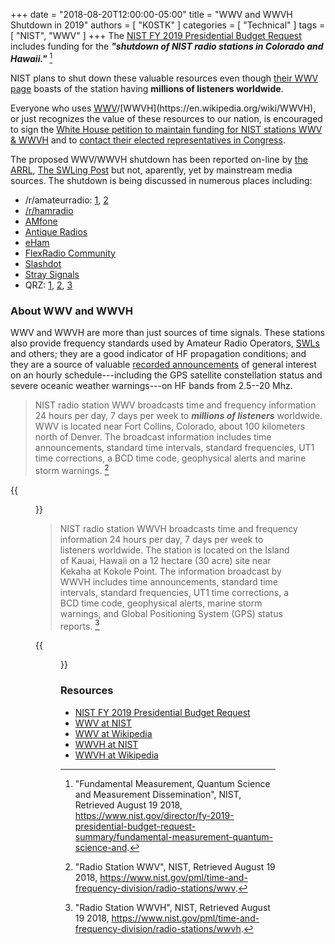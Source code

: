 +++
date = "2018-08-20T12:00:00-05:00"
title = "WWV and WWVH Shutdown in 2019"
authors = [ "K0STK" ]
categories = [ "Technical" ]
tags = [ "NIST", "WWV" ]
+++
The [NIST FY 2019 Presidential Budget Request](https://www.nist.gov/fy-2019-presidential-budget-request-summary) includes funding for the ***"shutdown of NIST radio stations in Colorado and Hawaii."*** [^1]

NIST plans to shut down these valuable resources even though
[their WWV page](https://www.nist.gov/pml/time-and-frequency-division/radio-stations/wwv) boasts of the station having **millions of listeners worldwide**.

Everyone who uses [WWV](https://en.wikipedia.org/wiki/WWV_\(radio_station\))/[WWVH](https://en.wikipedia.org/wiki/WWVH), or just recognizes the value of these resources to our nation, is encouraged to sign the [White House petition to maintain funding for NIST stations WWV & WWVH](https://petitions.whitehouse.gov/petition/maintain-funding-nist-stations-wwv-wwvh) and to [contact their elected representatives in Congress](https://www.usa.gov/elected-officials/).
<!--more-->

[^1]: "Fundamental Measurement, Quantum Science and Measurement Dissemination", NIST, Retrieved August 19 2018, https://www.nist.gov/director/fy-2019-presidential-budget-request-summary/fundamental-measurement-quantum-science-and.

The proposed WWV/WWVH shutdown has been reported on-line 
by [the ARRL](http://www.arrl.org/news/nist-fy-2019-budget-would-eliminate-wwv-and-wwvhC), [The SWLing Post](https://swling.com/blog/2018/08/nist-fy2019-budget-includes-request-to-shutdown-wwv-and-wwvh/) but not, aparently, yet by mainstream media sources. The shutdown is being discussed in numerous places including:

* /r/amateurradio: [1](https://old.reddit.com/r/amateurradio/comments/96fy9m/budget_proposal_to_shut_down_wwv_wwvh_time/), [2](https://old.reddit.com/r/amateurradio/comments/98lqxc/httpspetitionswhitehousegovpetitionmaintainfunding/)
* [/r/hamradio](https://old.reddit.com/r/HamRadio/comments/97d7gv/wwv_time_broadcasts_going_away_in_2019/)
* [AMfone](http://amfone.net/Amforum/index.php?topic=44105.msg318018)
* [Antique Radios](https://www.antiqueradios.com/forums/viewtopic.php?t=345145&p=2898058)
* [eHam](https://www.eham.net/articles/41765)
* [FlexRadio Community](https://community.flexradio.com/flexradio/topics/wwv-shutdown-annonunced)
* [Slashdot](https://yro.slashdot.org/story/18/08/14/2310259/wwv-shortwave-time-broadcasts-may-be-slashed-in-2019)
* [Stray Signals](http://mangsebyo.com/?p=8978)
* QRZ: [1](https://forums.qrz.com/index.php?threads/proposed-wwv-wwvh-shutdown-in-the-2019-us-budget.624494/), [2](https://forums.qrz.com/index.php?threads/wwv-discontinuing-operations.624002/), [3](https://forums.qrz.com/index.php?threads/wwv-wwvh-to-get-the-axe.624082/)

### About WWV and WWVH

WWV and WWVH are more than just sources of time signals. These stations also
provide frequency standards used by Amateur Radio Operators,
[SWLs](https://en.wikipedia.org/wiki/Shortwave_listening) and others;
they are a good indicator of HF propagation conditions; and 
they are a source of valuable [recorded announcements](https://en.wikipedia.org/wiki/WWV_(radio_station)#Other_voice_announcements)
of general interest on an hourly schedule---including
the GPS satellite constellation status and severe oceanic weather
warnings---on HF bands from 2.5--20 Mhz.

>NIST radio station WWV broadcasts time and frequency information 24
>hours per day, 7 days per week to ***millions of listeners*** worldwide. WWV
>is located near Fort Collins, Colorado, about 100 kilometers north of
>Denver. The broadcast information includes time announcements, standard
>time intervals, standard frequencies, UT1 time corrections, a BCD time
>code, geophysical alerts and marine storm warnings. [^2]

{{<figure src="https://www.nist.gov/sites/default/files/styles/480_x_480_limit/public/images/2018/04/11/wwvbuilding_1.jpg?itok=aONZEu9F" attr="NIST" attrlink="https://www.nist.gov/pml/time-and-frequency-division/radio-stations/wwv" alt="Radio Station WWV" >}}

[^2]: "Radio Station WWV", NIST, Retrieved August 19 2018, https://www.nist.gov/pml/time-and-frequency-division/radio-stations/wwv.

>NIST radio station WWVH broadcasts time and frequency information 24
>hours per day, 7 days per week to listeners worldwide. The station is
>located on the Island of Kauai, Hawaii on a 12 hectare (30 acre) site
>near Kekaha at Kokole Point. The information broadcast by WWVH includes
>time announcements, standard time intervals, standard frequencies, UT1
>time corrections, a BCD time code, geophysical alerts, marine storm
>warnings, and Global Positioning System (GPS) status reports. [^3]

[^3]: "Radio Station WWVH", NIST, Retrieved August 19 2018, https://www.nist.gov/pml/time-and-frequency-division/radio-stations/wwvh.

{{<figure src="https://www.nist.gov/sites/default/files/styles/960_x_960_limit/public/images/2016/11/30/wwvhentrance.jpg?itok=uhksuiRQ" attr="NIST" attrlink="https://www.nist.gov/pml/time-and-frequency-division/time-services/wwvh-photo-gallery" alt="WWVH Entrance">}}

### Resources

* [NIST FY 2019 Presidential Budget Request](https://www.nist.gov/fy-2019-presidential-budget-request-summary)
* [WWV at NIST](https://www.nist.gov/pml/time-and-frequency-division/radio-stations/wwv)
* [WWV at Wikipedia](https://en.wikipedia.org/wiki/WWV_\(radio_station\))
* [WWVH at NIST](https://www.nist.gov/pml/time-and-frequency-division/radio-stations/wwvh)
* [WWVH at Wikipedia](https://en.wikipedia.org/wiki/WWVH)
